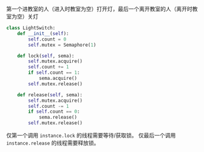 第一个进教室的人（进入时教室为空）打开灯，最后一个离开教室的人（离开时教室为空）关灯

```python
class LightSwitch:
    def __init__(self):
        self.count = 0
        self.mutex = Semaphore(1)

    def lock(self, sema):
        self.mutex.acquire()
        self.count += 1
        if self.count == 1:
            sema.acquire()
        self.mutex.release()

    def release(self, sema):
        self.mutex.acquire()
        self.count -= 1
        if self.count == 0:
            sema.release()
        self.mutex.release()
```

仅第一个调用 `instance.lock` 的线程需要等待/获取锁。
仅最后一个调用 `instance.release` 的线程需要释放锁。

